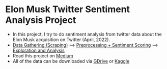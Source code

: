 # Elon Musk Twitter Sentiment Analysis Project
- In this project, I try to do sentiment analysis from twitter data about the Elon Musk acquisition on Twitter (April, 2022).
- [Data Gathering (Scraping)](https://github.com/yogawicaksana/elonmusk-twitter-sentiment-analysis/blob/main/prepocess-classification-RoBERTa.ipynb) --> [Preprocessing + Sentiment Scoring](https://github.com/yogawicaksana/elonmusk-twitter-sentiment-analysis/blob/main/data-gathering.ipynb) --> [Exploration and Analysis](https://github.com/yogawicaksana/elonmusk-twitter-sentiment-analysis/blob/main/data-exploration.ipynb)
- Read this project on [Medium](https://medium.com/@prabowoyogawicaksana/elon-musks-twitter-sentiment-analysis-with-transformers-hugging-face-roberta-49b9e61b1433)
- All of the data can be downloaded via [GDrive](https://drive.google.com/drive/folders/12FPIWgaWp0mXSi_4A4pb8VEVx53MSlt1?usp=sharing) or [Kaggle](https://www.kaggle.com/datasets/prabowoyogawicaksana/elon-musk-twitter-acquisition-opinion)

